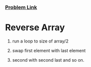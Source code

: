 <h3><a href="https://www.geeksforgeeks.org/write-a-program-to-reverse-an-array-or-string/">Problem Link</a></h3>

<h1>Reverse Array</h1>


1. run a loop to size of array/2

2. swap first element with last element

3. second with second last and so on.


    
